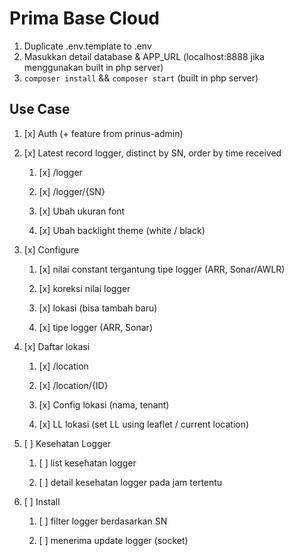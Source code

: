 # Prima Base Cloud

1. Duplicate .env.template to .env
2. Masukkan detail database & APP_URL (localhost:8888 jika menggunakan built in php server)
3. `composer install` && `composer start` (built in php server)

## Use Case

1. [x] Auth (+ feature from prinus-admin)

2. [x] Latest record logger, distinct by SN, order by time received

	1. [x] /logger

	2. [x] /logger/{SN}

	3. [x] Ubah ukuran font

	4. [x] Ubah backlight theme (white / black)

3. [x] Configure

	1. [x] nilai constant tergantung tipe logger (ARR, Sonar/AWLR)

	2. [x] koreksi nilai logger

	3. [x] lokasi (bisa tambah baru)

	4. [x] tipe logger (ARR, Sonar)

4. [x] Daftar lokasi

	1. [x] /location

	2. [x] /location/{ID}

	3. [x] Config lokasi (nama, tenant)

	4. [x] LL lokasi (set LL using leaflet / current location)

5. [ ] Kesehatan Logger

	1. [ ] list kesehatan logger

	2. [ ] detail kesehatan logger pada jam tertentu

6. [ ] Install

	1. [ ] filter logger berdasarkan SN

	2. [ ] menerima update logger (socket)